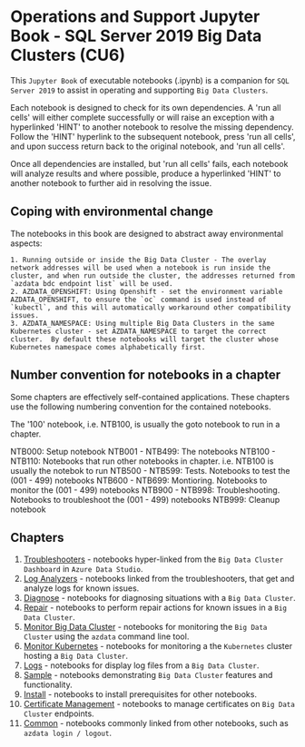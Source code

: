 # Operations and Support Jupyter Book - SQL Server 2019 Big Data Clusters (CU6)

This `Jupyter Book` of executable notebooks (.ipynb) is a companion for `SQL Server 2019` to assist in operating and supporting `Big Data Clusters`.

Each notebook is designed to check for its own dependencies.  A 'run all cells' will either complete successfully or will raise an exception with a hyperlinked 'HINT' to another notebook to resolve the missing dependency.  Follow the 'HINT' hyperlink to the subsequent notebook, press 'run all cells', and upon success return back to the original notebook, and 'run all cells'.

Once all dependencies are installed, but 'run all cells' fails, each notebook will analyze results and where possible, produce a hyperlinked 'HINT' to another notebook to further aid in resolving the issue.

## Coping with environmental change

The notebooks in this book are designed to abstract away environmental aspects:

    1. Running outside or inside the Big Data Cluster - The overlay network addresses will be used when a notebook is run inside the cluster, and when run outside the cluster, the addresses returned from `azdata bdc endpoint list` will be used.
    2. AZDATA_OPENSHIFT: Using Openshift - set the environment variable AZDATA_OPENSHIFT, to ensure the `oc` command is used instead of `kubectl`, and this will automatically workaround other compatibility issues.
    3. AZDATA_NAMESPACE: Using multiple Big Data Clusters in the same Kubernetes cluster - set AZDATA_NAMESPACE to target the correct cluster.  By default these notebooks will target the cluster whose Kubernetes namespace comes alphabetically first.

## Number convention for notebooks in a chapter

Some chapters are effectively self-contained applications.  These chapters use the following numbering convention for the contained notebooks.

The '100' notebook, i.e. NTB100, is usually the goto notebook to run in a chapter.

NTB000: Setup notebook
NTB001 - NTB499: The notebooks
NTB100 - NTB110: Notebooks that run other notebooks in chapter.  i.e. NTB100 is usually the notebok to run
NTB500 - NTB599: Tests.  Notebooks to test the (001 - 499) notebooks 
NTB600 - NTB699: Montioring.  Notebooks to monitor the (001 - 499) notebooks
NTB900 - NTB998: Troubleshooting.  Notebooks to troubleshoot the (001 - 499) notebooks
NTB999: Cleanup notebook

## Chapters

1. [Troubleshooters](troubleshooters/readme.md) - notebooks hyper-linked from the `Big Data Cluster Dashboard` in `Azure Data Studio`.
2. [Log Analyzers](log-analyzers/readme.md) - notebooks linked from the troubleshooters, that get and analyze logs for known issues.
3. [Diagnose](diagnose/readme.md) - notebooks for diagnosing situations with a `Big Data Cluster`.
4. [Repair](repair/readme.md) - notebooks to perform repair actions for known issues in a `Big Data Cluster`.
5. [Monitor Big Data Cluster](monitor-bdc/readme.md) - notebooks for monitoring the `Big Data Cluster` using the `azdata` command line tool.
6. [Monitor Kubernetes](monitor-k8s/readme.md) - notebooks for monitoring a the `Kubernetes` cluster hosting a `Big Data Cluster`.
7. [Logs](log-files/readme.md) - notebooks for display log files from a `Big Data Cluster`.
8. [Sample](sample/readme.md) - notebooks demonstrating `Big Data Cluster` features and functionality.
9. [Install](install/readme.md) - notebooks to install prerequisites for other notebooks.
10. [Certificate Management](cert-management/readme.md) - notebooks to manage certificates on `Big Data Cluster` endpoints.
11. [Common](common/readme.md) - notebooks commonly linked from other notebooks, such as `azdata login / logout`.
